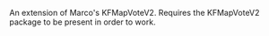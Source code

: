 An extension of Marco's KFMapVoteV2. Requires the KFMapVoteV2 package to be present in order to work.
